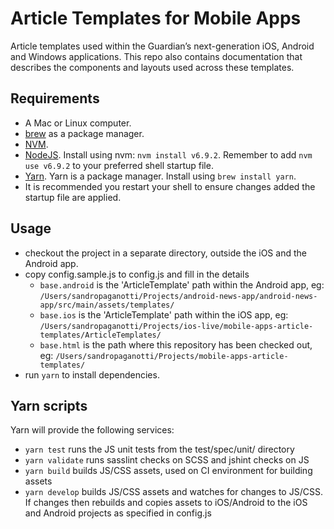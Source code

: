 # Article Templates for Mobile Apps
Article templates used within the Guardian’s next-generation iOS, Android and Windows applications. This repo also contains documentation that describes the components and layouts used across these templates.

## Requirements
* A Mac or Linux computer.
* [brew](http://brew.sh/) as a package manager.
* [NVM](https://github.com/creationix/nvm).
* [NodeJS](http://nodejs.org/). Install using nvm: `nvm install v6.9.2`. Remember to add `nvm use v6.9.2` to your preferred shell startup file.
* [Yarn](https://yarnpkg.com). Yarn is a package manager. Install using `brew install yarn`.
* It is recommended you restart your shell to ensure changes added the startup file are applied.

## Usage
* checkout the project in a separate directory, outside the iOS and the Android app.
* copy config.sample.js to config.js and fill in the details
    * `base.android` is the 'ArticleTemplate' path within the Android app, eg: `/Users/sandropaganotti/Projects/android-news-app/android-news-app/src/main/assets/templates/`
    * `base.ios` is the 'ArticleTemplate' path within the iOS app, eg: `/Users/sandropaganotti/Projects/ios-live/mobile-apps-article-templates/ArticleTemplates/`
    * `base.html` is the path where this repository has been checked out, eg: `/Users/sandropaganotti/Projects/mobile-apps-article-templates/`
* run `yarn` to install dependencies.

## Yarn scripts
Yarn will provide the following services:

* `yarn test` runs the JS unit tests from the test/spec/unit/ directory
* `yarn validate` runs sasslint checks on SCSS and jshint checks on JS
* `yarn build` builds JS/CSS assets, used on CI environment for building assets
* `yarn develop` builds JS/CSS assets and watches for changes to JS/CSS. If changes then rebuilds and copies assets to iOS/Android to the iOS and Android projects as specified in config.js